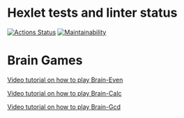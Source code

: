 # Hexlet tests and linter status
[![Actions Status](https://github.com/unclebusy/frontend-project-44/workflows/hexlet-check/badge.svg)](https://github.com/unclebusy/frontend-project-44/actions) [![Maintainability](https://api.codeclimate.com/v1/badges/a99a88d28ad37a79dbf6/maintainability)](https://codeclimate.com/github/unclebusy/frontend-project-44/maintainability)
# Brain Games
[Video tutorial on how to play Brain-Even](https://asciinema.org/a/HvOFrrgf2UU9W2tDlgKLTD0KS)

[Video tutorial on how to play Brain-Calc](https://asciinema.org/a/lmA37IzpEaZDc3scV9Q4hLPTR)

[Video tutorial on how to play Brain-Gcd](https://asciinema.org/a/8dBmqA79Lx15Nn3V4V0lWWVxh)
